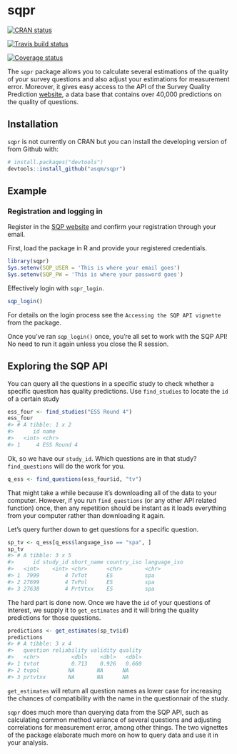 
# sqpr

[![CRAN
status](https://www.r-pkg.org/badges/version/sqpr)](https://cran.r-project.org/package=sqpr)

[![Travis build
status](https://travis-ci.org/asqm/sqpr.svg?branch=master)](https://travis-ci.org/asqm/sqpr)

[![Coverage
status](https://codecov.io/gh/asqm/sqpr/branch/master/graph/badge.svg)](https://codecov.io/github/asqm/sqpr?branch=master)

<!-- # sqpr <img src="man/figures/sqpr_logo.png" align="right" /> -->

The `sqpr` package allows you to calculate several estimations of the
quality of your survey questions and also adjust your estimations for
measurement error. Moreover, it gives easy access to the API of the
Survey Quality Prediction [website](http://sqp.upf.edu/), a data base
that contains over 40,000 predictions on the quality of questions.

## Installation

`sqpr` is not currently on CRAN but you can install the developing
version of from Github with:

``` r
# install.packages("devtools")
devtools::install_github("asqm/sqpr")
```

## Example

### Registration and logging in

Register in the [SQP website](http://sqp.upf.edu/accounts/register/) and
confirm your registration through your email.

First, load the package in R and provide your registered credentials.

``` r
library(sqpr)
Sys.setenv(SQP_USER = 'This is where your email goes')
Sys.setenv(SQP_PW = 'This is where your password goes')
```

Effectively login with `sqpr_login`.

``` r
sqp_login()
```

For details on the login process see the `Accessing the SQP API
vignette` from the package.

Once you’ve ran `sqp_login()` once, you’re all set to work with the SQP
API\! No need to run it again unless you close the R session.

## Exploring the SQP API

You can query all the questions in a specific study to check whether a
specific question has quality predictions. Use `find_studies` to locate
the `id` of a certain study

``` r
ess_four <- find_studies("ESS Round 4")
ess_four
#> # A tibble: 1 x 2
#>      id name       
#>   <int> <chr>      
#> 1     4 ESS Round 4
```

Ok, so we have our `study_id`. Which questions are in that study?
`find_questions` will do the work for you.

``` r
q_ess <- find_questions(ess_four$id, "tv")
```

That might take a while because it’s downloading all of the data to your
computer. However, if you run `find_questions` (or any other API related
function) once, then any repetition should be instant as it loads
everything from your computer rather than downloading it again.

Let’s query further down to get questions for a specific question.

``` r
sp_tv <- q_ess[q_ess$language_iso == "spa", ]
sp_tv
#> # A tibble: 3 x 5
#>      id study_id short_name country_iso language_iso
#>   <int>    <int> <chr>      <chr>       <chr>       
#> 1  7999        4 TvTot      ES          spa         
#> 2 27699        4 TvPol      ES          spa         
#> 3 27638        4 PrtVtxx    ES          spa
```

The hard part is done now. Once we have the `id` of your questions of
interest, we supply it to `get_estimates` and it will bring the quality
predictions for those questions.

``` r
predictions <- get_estimates(sp_tv$id)
predictions
#> # A tibble: 3 x 4
#>   question reliability validity quality
#>   <chr>          <dbl>    <dbl>   <dbl>
#> 1 tvtot          0.713    0.926   0.660
#> 2 tvpol         NA       NA      NA    
#> 3 prtvtxx       NA       NA      NA
```

`get_estimates` will return all question names as lower case for
increasing the chances of compatibility with the name in the
questionnair of the study.

`sqpr` does much more than querying data from the SQP API, such as
calculating common method variance of several questions and adjusting
correlations for measurement error, among other things. The two
vignettes of the package elaborate much more on how to query data and
use it in your analysis.
